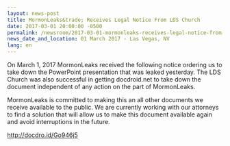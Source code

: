 ```yaml
---
layout: news-post
title: MormonLeaks&trade; Receives Legal Notice From LDS Church
date: 2017-03-01 20:00:00 -0500
permalink: /newsroom/2017-03-01-mormonleaks-receives-legal-notice-from-lds-church/
news_date_and_location: 01 March 2017 - Las Vegas, NV
lang: en
---
```

On March 1, 2017 MormonLeaks received the following notice ordering us to take down the PowerPoint presentation that was leaked yesterday.  The LDS Church was also successful in getting docdroid.net to take down the document independent of any action on the part of MormonLeaks.

MormonLeaks is committed to making this an all other documents we receive available to the public.  We are currently working with our attorneys to find a solution that will allow us to make this document available again and avoid interruptions in the future.

http://docdro.id/Go946j5
